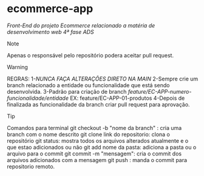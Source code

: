 # ecommerce-app
*Front-End do projeto Ecommerce relacionado a matéria de desenvolvimento web 4ª fase ADS*

> [!NOTE]
> Apenas o responsável pelo repositório podera aceitar pull request.

> [!WARNING]
> REGRAS:
> 1-*NUNCA FAÇA ALTERAÇÕES DIRETO NA MAIN*
> 2-Sempre crie um branch relacionado a entidade ou funcionalidade que está sendo desenvolvida.
> 3-Padrão para criação de branch  *feature/EC-APP-numero-funcionalidade/entidade* EX: feature/EC-APP-01-produtos
> 4-Depois de finalizada as funcionalidade da branch criar pull request para aprovação.

> [!TIP]
> Comandos para terminal
> git checkout -b "nome da branch" : cria uma branch com o nome descrito
> git clone link do repositorio: clona o repositório
> git status: mostra todos os arquivos alterados atualmente e o que estao adicionados ou não
> git add nome da pasta: adiciona a pasta ou o arquivo para o commit
> git commit -m "mensagem": cria o commit dos arquivos adicionados com a mensagem
> git push : manda o commit para repositorio remoto.

